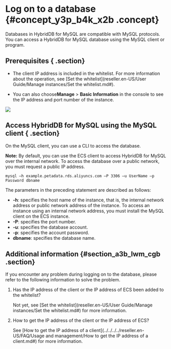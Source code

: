 # Log on to a database {#concept_y3p_b4k_x2b .concept}

Databases in HybridDB for MySQL are compatible with MySQL protocols. You can access a HybridDB for MySQL database using the MySQL client or program.

## Prerequisites { .section}

-   The client IP address is included in the whitelist. For more information about the operation, see [Set the whitelist](reseller.en-US/User Guide/Manage instances/Set the whitelist.md#).

-   You can also choose**Manage** \> **Basic Information** in the console to see the IP address and port number of the instance.


![](http://static-aliyun-doc.oss-cn-hangzhou.aliyuncs.com/assets/img/18500/154469311211357_en-US.png)

## Access HybridDB for MySQL using the MySQL client { .section}

On the MySQL client, you can use a CLI to access the database.

**Note:** By default, you can use the ECS client to access HybridDB for MySQL over the internal network. To access the database over a public network, you must request a public IP address.

```
mysql –h example.petadata.rds.aliyuncs.com –P 3306 –u UserName –p Password dbname

```

The parameters in the preceding statement are described as follows:

-   **-h**: specifies the host name of the instance, that is, the internal network address or public network address of the instance. To access an instance using an internal network address, you must install the MySQL client on the ECS instance.
-   **-P**: specifies the port number.
-   **-u**: specifies the database account.
-   **-p**: specifies the account password.
-   **dbname**: specifies the database name.

## Additional information {#section_a3b_lwm_cgb .section}

If you encounter any problem during logging on to the database, please refer to the following information to solve the problem.

1.  Has the IP address of the client or the IP address of ECS been added to the whitelist?

    Not yet, see [Set the whitelist](reseller.en-US/User Guide/Manage instances/Set the whitelist.md#) for more information.

2.  How to get the IP address of the client or the IP address of ECS?

    See [How to get the IP address of a client](../../../../reseller.en-US/FAQ/Usage and management/How to get the IP address of a client.md#) for more information.


